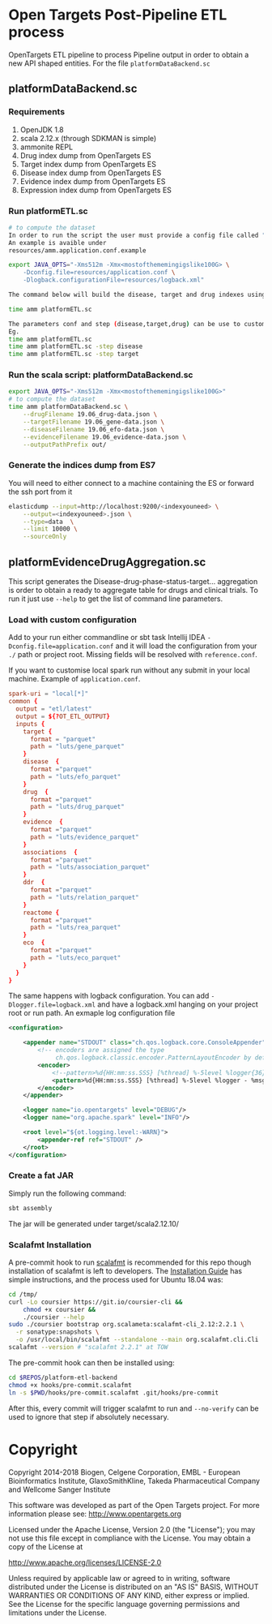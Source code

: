 # Open Targets Post-Pipeline ETL process

OpenTargets ETL pipeline to process Pipeline output in order to obtain a new API shaped entities. For the file 
`platformDataBackend.sc`

## platformDataBackend.sc

### Requirements

1. OpenJDK 1.8
2. scala 2.12.x (through SDKMAN is simple)
3. ammonite REPL
4. Drug index dump from OpenTargets ES
5. Target index dump from OpenTargets ES
6. Disease index dump from OpenTargets ES
7. Evidence index dump from OpenTargets ES
8. Expression index dump from OpenTargets ES


### Run platformETL.sc
```sh
# to compute the dataset
In order to run the script the user must provide a config file called "amm.application.conf"
An example is avaible under
resources/amm.application.conf.example

export JAVA_OPTS="-Xms512m -Xmx<mostofthememingigslike100G> \
    -Dconfig.file=resources/application.conf \
    -Dlogback.configurationFile=resources/logback.xml"

The command below will build the disease, target and drug indexes using the config file under resources/amm.application.conf

time amm platformETL.sc  

The parameters conf and step (disease,target,drug) can be use to customise the index to build
Eg.
time amm platformETL.sc
time amm platformETL.sc -step disease
time amm platformETL.sc -step target

```


### Run the scala script: platformDataBackend.sc

```sh
export JAVA_OPTS="-Xms512m -Xmx<mostofthememingigslike100G>"
# to compute the dataset
time amm platformDataBackend.sc \
    --drugFilename 19.06_drug-data.json \
    --targetFilename 19.06_gene-data.json \
    --diseaseFilename 19.06_efo-data.json \
    --evidenceFilename 19.06_evidence-data.json \
    --outputPathPrefix out/
```

### Generate the indices dump from ES7

You will need to either connect to a machine containing the ES or forward the ssh port from it
```sh
elasticdump --input=http://localhost:9200/<indexyouneed> \
    --output=<indexyouneed>.json \
    --type=data  \
    --limit 10000 \
    --sourceOnly
```

## platformEvidenceDrugAggregation.sc

This script generates the Disease-drug-phase-status-target... aggregation is order to obtain a ready 
to aggregate table for drugs and clinical trials. To run it just use `--help` to get the list of 
command line parameters.

### Load with custom configuration

Add to your run either commandline or sbt task Intellij IDEA `-Dconfig.file=application.conf` and it
will load the configuration from your `./` path or project root. Missing fields will be resolved
with `reference.conf`.

If you want to customise local spark run without any submit in your local machine. Example of
`application.conf`.

```conf
spark-uri = "local[*]"
common {
  output = "etl/latest"
  output = ${?OT_ETL_OUTPUT}
  inputs {
    target {
      format = "parquet"
      path = "luts/gene_parquet"
    }
    disease  {
      format ="parquet"
      path = "luts/efo_parquet"
    }
    drug  {
      format ="parquet"
      path = "luts/drug_parquet"
    }
    evidence  {
      format ="parquet"
      path = "luts/evidence_parquet"
    }
    associations  {
      format ="parquet"
      path = "luts/association_parquet"
    }
    ddr  {
      format ="parquet"
      path = "luts/relation_parquet"
    }
    reactome {
      format ="parquet"
      path = "luts/rea_parquet"
    }
    eco  {
      format ="parquet"
      path = "luts/eco_parquet"
    }
  }
}
```

The same happens with logback configuration. You can add `-Dlogger.file=logback.xml` and
have a logback.xml hanging on your project root or run path. An exmaple log configuration
file

```xml
<configuration>

    <appender name="STDOUT" class="ch.qos.logback.core.ConsoleAppender">
        <!-- encoders are assigned the type
             ch.qos.logback.classic.encoder.PatternLayoutEncoder by default -->
        <encoder>
            <!--pattern>%d{HH:mm:ss.SSS} [%thread] %-5level %logger{36} - %msg%n</pattern-->
            <pattern>%d{HH:mm:ss.SSS} [%thread] %-5level %logger - %msg%n</pattern>
        </encoder>
    </appender>

    <logger name="io.opentargets" level="DEBUG"/>
    <logger name="org.apache.spark" level="INFO"/>

    <root level="${ot.logging.level:-WARN}">
        <appender-ref ref="STDOUT" />
    </root>
</configuration>
```

### Create a fat JAR
Simply run the following command:

```bash
sbt assembly
```
The jar will be generated under target/scala2.12.10/

### Scalafmt Installation

A pre-commit hook to run [scalafmt](https://scalameta.org/scalafmt/) is recommended for 
this repo though installation of scalafmt is left to developers. The [Installation Guide](https://scalameta.org/scalafmt/docs/installation.html)
has simple instructions, and the process used for Ubuntu 18.04 was:

```bash
cd /tmp/  
curl -Lo coursier https://git.io/coursier-cli &&
    chmod +x coursier &&
    ./coursier --help
sudo ./coursier bootstrap org.scalameta:scalafmt-cli_2.12:2.2.1 \
  -r sonatype:snapshots \
  -o /usr/local/bin/scalafmt --standalone --main org.scalafmt.cli.Cli
scalafmt --version # "scalafmt 2.2.1" at TOW
```

The pre-commit hook can then be installed using:

```bash
cd $REPOS/platform-etl-backend
chmod +x hooks/pre-commit.scalafmt 
ln -s $PWD/hooks/pre-commit.scalafmt .git/hooks/pre-commit
```

After this, every commit will trigger scalafmt to run and ```--no-verify``` can be 
used to ignore that step if absolutely necessary.



# Copyright
Copyright 2014-2018 Biogen, Celgene Corporation, EMBL - European Bioinformatics Institute, GlaxoSmithKline, Takeda Pharmaceutical Company and Wellcome Sanger Institute

This software was developed as part of the Open Targets project. For more information please see: http://www.opentargets.org

Licensed under the Apache License, Version 2.0 (the "License");
you may not use this file except in compliance with the License.
You may obtain a copy of the License at

   http://www.apache.org/licenses/LICENSE-2.0

Unless required by applicable law or agreed to in writing, software
distributed under the License is distributed on an "AS IS" BASIS,
WITHOUT WARRANTIES OR CONDITIONS OF ANY KIND, either express or implied.
See the License for the specific language governing permissions and
limitations under the License.
